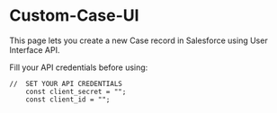 # Custom-Case-UI

This page lets you create a new Case record in Salesforce using User Interface API.

Fill your API credentials before using:
```
//  SET YOUR API CREDENTIALS
    const client_secret = "";
    const client_id = "";
```
